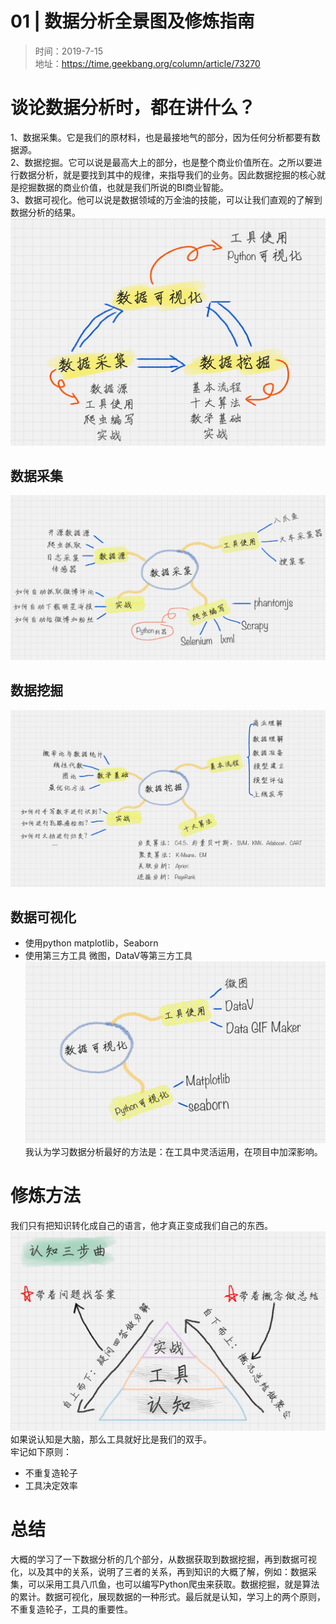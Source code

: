 # 01 | 数据分析全景图及修炼指南
> 时间：2019-7-15  
> 地址：https://time.geekbang.org/column/article/73270  


# 谈论数据分析时，都在讲什么？
1、数据采集。它是我们的原材料，也是最接地气的部分，因为任何分析都要有数据源。  
2、数据挖掘。它可以说是最高大上的部分，也是整个商业价值所在。之所以要进行数据分析，就是要找到其中的规律，来指导我们的业务。因此数据挖掘的核心就是挖掘数据的商业价值，也就是我们所说的BI商业智能。  
3、数据可视化。他可以说是数据领域的万金油的技能，可以让我们直观的了解到数据分析的结果。  
![tu](./pictures/01/whatInfo.jpg)

## 数据采集
![](./pictures/01/dataSet.jpg)

## 数据挖掘
![](./pictures/01/dataMining.jpg)  

## 数据可视化
- 使用python
matplotlib，Seaborn
- 使用第三方工具
微图，DataV等第三方工具
![](./pictures/01/dataTools.jpg)
我认为学习数据分析最好的方法是：在工具中灵活运用，在项目中加深影响。  

# 修炼方法
我们只有把知识转化成自己的语言，他才真正变成我们自己的东西。
![](./pictures/01/mindKnow.jpg)  
如果说认知是大脑，那么工具就好比是我们的双手。  
牢记如下原则：
- 不重复造轮子
- 工具决定效率

# 总结
大概的学习了一下数据分析的几个部分，从数据获取到数据挖掘，再到数据可视化，以及其中的关系，说明了三者的关系，再到知识的大概了解，例如：数据采集，可以采用工具八爪鱼，也可以编写Python爬虫来获取。数据挖掘，就是算法的累计。数据可视化，展现数据的一种形式。最后就是认知，学习上的两个原则，不重复造轮子，工具的重要性。